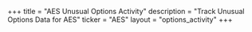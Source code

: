 +++
title = "AES Unusual Options Activity"
description = "Track Unusual Options Data for AES"
ticker = "AES"
layout = "options_activity"
+++


